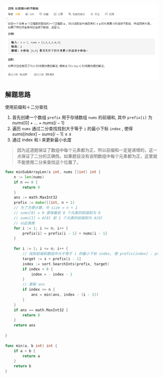 ![image-20200628162319976](.images/image-20200628162319976.png)

## 解题思路

使用前缀和＋二分查找

1. 首先创建一个数组 `prefix` 用于存储数组 `nums` 的前缀和, 其中 `prefix[i]` 为 $nums[0]+\dots+nums[i-1]$ 
2. 遍历 `nums` 通过二分查找找到大于等于 `i` 的最小下标 `index` , 使得 $sums[index]-sums[i-1]≥s$ 
3. 通过 index 和 i 来更新最小长度

> 因为这道题保证了数组中每个元素都为正，所以前缀和一定是递增的，这一点保证了二分的正确性。如果题目没有说明数组中每个元素都为正，这里就不能使用二分来查找这个位置了。
>

```go
func minSubArrayLen(s int, nums []int) int {
	n := len(nums)
	if n == 0 {
		return 0
	}
	ans := math.MaxInt32
	prefix := make([]int, n + 1)
    // 为了方便计算，令 size = n + 1 
    // sums[0] = 0 意味着前 0 个元素的前缀和为 0
    // sums[1] = A[0] 前 1 个元素的前缀和为 A[0]
    // 以此类推
	for i := 1; i <= n; i++ {
		prefix[i] = prefix[i - 1] + nums[i - 1]
	}

	for i := 1; i <= n; i++ {
		// 找到前缀和数组中大于等于 i 的最小下标 index, 使 prefix[index] - prefix[i - 1] >= s
		target := s + prefix[i - 1]
		index := sort.SearchInts(prefix, target)
		if index < 0 {
			index = - index - 1
		}
		// 更新 ans
		if index <= n {
			ans = min(ans, index - (i - 1))
		}
	}
	if ans == math.MaxInt32 {
		return 0
	}
	return ans

}

func min(a, b int) int {
	if a < b {
		return a
	}
	return b
}

```

